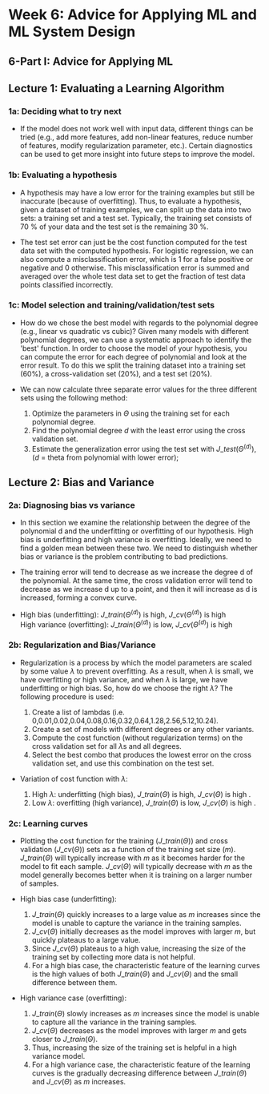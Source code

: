 # Week 6: Advice for Applying ML and ML System Design

## 6-Part I: Advice for Applying ML

## Lecture 1: Evaluating a Learning Algorithm

### 1a: Deciding what to try next

* If the model does not work well with input data, different things can be tried (e.g., add more features, add non-linear features, reduce number of features, modify regularization parameter, etc.). Certain diagnostics can be used to get more insight into future steps to improve the model.

### 1b: Evaluating a hypothesis

* A hypothesis may have a low error for the training examples but still be inaccurate (because of overfitting). Thus, to evaluate a hypothesis, given a dataset of training examples, we can split up the data into two sets: a training set and a test set. Typically, the training set consists of 70 % of your data and the test set is the remaining 30 %.

* The test set error can just be the cost function computed for the test data set with the computed hypothesis. For logistic regression, we can also compute a misclassification error, which is 1 for a false positive or negative and 0 otherwise. This misclassification error is summed and averaged over the whole test data set to get the fraction of test data points classified incorrectly.

### 1c: Model selection and training/validation/test sets 

* How do we chose the best model with regards to the polynomial degree (e.g., linear vs quadratic vs cubic)? Given many models with different polynomial degrees, we can use a systematic approach to identify the 'best' function. In order to choose the model of your hypothesis, you can compute the error for each degree of polynomial and look at the error result. To do this we split the training dataset into a training set (60%), a cross-validation set (20%), and a test set (20%).

* We can now calculate three separate error values for the three different sets using the following method:
    1) Optimize the parameters in $\Theta$ using the training set for each polynomial degree.
    2) Find the polynomial degree $d$ with the least error using the cross validation set.
    3) Estimate the generalization error using the test set with $J\_{test}(\Theta^{(d)})$, ($d$ = theta from polynomial with lower error);
    
## Lecture 2: Bias and Variance    

### 2a: Diagnosing bias vs variance

* In this section we examine the relationship between the degree of the polynomial d and the underfitting or overfitting of our hypothesis. High bias is underfitting and high variance is overfitting. Ideally, we need to find a golden mean between these two. We need to distinguish whether bias or variance is the problem contributing to bad predictions.

* The training error will tend to decrease as we increase the degree d of the polynomial. At the same time, the cross validation error will tend to decrease as we increase d up to a point, and then it will increase as d is increased, forming a convex curve.

* High bias (underfitting): $J\_{train}(\Theta^{(d)})$ is high, $J\_{cv}(\Theta^{(d)})$ is high  
  High variance (overfitting): $J\_{train}(\Theta^{(d)})$ is low, $J\_{cv}(\Theta^{(d)})$ is high
  
### 2b: Regularization and Bias/Variance

* Regularization is a process by which the model parameters are scaled by some value $\lambda$ to prevent overfitting. As a result, when $\lambda$ is small, we have overfitting or high variance, and when $\lambda$ is large, we have underfitting or high bias. So, how do we choose the right $\lambda$? The following procedure is used:

    1) Create a list of lambdas (i.e. 0,0.01,0.02,0.04,0.08,0.16,0.32,0.64,1.28,2.56,5.12,10.24).
    2) Create a set of models with different degrees or any other variants.
    3) Compute the cost function (without regularization terms) on the cross validation set for all $\lambda$s and all degrees.
    4) Select the best combo that produces the lowest error on the cross validation set, and use this combination on the test set.
    
* Variation of cost function with $\lambda$: 
    1) High $\lambda$: underfitting (high bias), $J\_{train}(\Theta)$ is high, $J\_{cv}(\Theta)$ is high .
    2) Low $\lambda$: overfitting (high variance), $J\_{train}(\Theta)$ is low, $J\_{cv}(\Theta)$ is high .
    
### 2c: Learning curves

* Plotting the cost function for the training ($J\_{train}(\Theta)$) and cross validation ($J\_{cv}(\Theta)$) sets as a function of the training set size ($m$). $J\_{train}(\Theta)$ will typically increase with $m$ as it becomes harder for the model to fit each sample. $J\_{cv}(\Theta)$ will typically decrease with $m$ as the model generally becomes better when it is training on a larger number of samples.

* High bias case (underfitting): 
    1) $J\_{train}(\Theta)$ quickly increases to a large value as $m$ increases since the model is unable to capture the variance in the training samples.
    2) $J\_{cv}(\Theta)$ initially decreases as the model improves with larger $m$, but quickly plateaus to a large value.
    3) Since $J\_{cv}(\Theta)$ plateaus to a high value, increasing the size of the training set by collecting more data is not helpful.
    4) For a high bias case, the characteristic feature of the learning curves is the high values of both $J\_{train}(\Theta)$ and $J\_{cv}(\Theta)$ and the small difference between them.
    
* High variance case (overfitting):
    1) $J\_{train}(\Theta)$ slowly increases as $m$ increases since the model is unable to capture all the variance in the training samples.
    2) $J\_{cv}(\Theta)$ decreases as the model improves with larger $m$ and gets closer to $J\_{train}(\Theta)$.
    3) Thus, increasing the size of the training set is helpful in a high variance model.
    4) For a high variance case, the characteristic feature of the learning curves is the gradually decreasing difference between $J\_{train}(\Theta)$ and $J\_{cv}(\Theta)$ as $m$ increases.